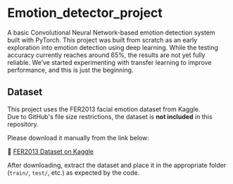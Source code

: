 # Emotion_detector_project
A basic Convolutional Neural Network-based emotion detection system built with PyTorch. 
This project was built from scratch as an early exploration into emotion detection using deep learning. While the testing accuracy currently reaches around 65%, the results are not yet fully reliable. We’ve started experimenting with transfer learning to improve performance, and this is just the beginning.

## Dataset

This project uses the FER2013 facial emotion dataset from Kaggle.  
Due to GitHub's file size restrictions, the dataset is **not included** in this repository.

Please download it manually from the link below:

🔗 [FER2013 Dataset on Kaggle](https://www.kaggle.com/datasets/msambare/fer2013)

After downloading, extract the dataset and place it in the appropriate folder (`train/`, `test/`, etc.) as expected by the code.
